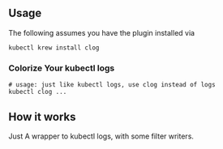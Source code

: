 
## Usage
The following assumes you have the plugin installed via

```shell
kubectl krew install clog
```

### Colorize Your kubectl logs

```shell
# usage: just like kubectl logs, use clog instead of logs
kubectl clog ...
```

## How it works
Just A wrapper to kubectl logs, with some filter writers.